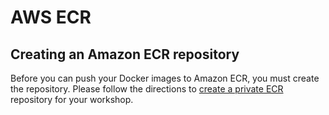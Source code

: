 # AWS ECR

## Creating an Amazon ECR repository

Before you can push your Docker images to Amazon ECR, you must create the repository. Please follow the directions to [create a private ECR ](https://docs.aws.amazon.com/AmazonECR/latest/userguide/repository-create.html)repository for your workshop.
